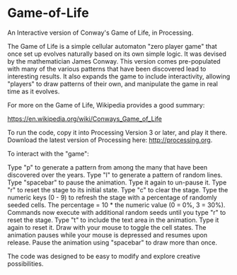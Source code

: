 # Game-of-Life
An Interactive version of Conway's Game of Life, in Processing.

The Game of Life is a simple cellular automaton "zero player game" that once set up evolves naturally based on its own simple logic.  It was devised by the mathematician James Conway.  This version comes pre-populated with many of the various patterns that have been discovered lead to interesting results.  It also expands the game to include interactivity, allowing "players" to draw patterns of their own, and manipulate the game in real time as it evolves.

For more on the Game of Life, Wikipedia provides a good summary:

https://en.wikipedia.org/wiki/Conways_Game_of_Life

To run the code, copy it into Processing Version 3 or later, and play it there.  Download the latest version of Processing here: http://processing.org.

To interact with the "game":

Type "p" to generate a pattern from among the many that have been discovered over the years.
Type "l" to generate a pattern of random lines.
Type "spacebar" to pause the animation. Type it again to un-pause it.
Type "r" to reset the stage to its initial state.
Type "c" to clear the stage.
Type the numeric keys (0 - 9) to refresh the stage with a percentage of randomly seeded cells.  The percentage = 10 * the numeric value (0 = 0%, 3 = 30%).  Commands now execute with additional random seeds until you type "r" to reset the stage.
Type "t" to include the text area in the animation.  Type it again to reset it.
Draw with your mouse to toggle the cell states.  The animation pauses while your mouse is depressed and resumes upon release.  Pause the animation using "spacebar" to draw more than once.

The code was designed to be easy to modify and explore creative possibilities.
